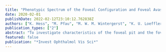 ```yaml
---
title: "Phenotypic Spectrum of the Foveal Configuration and Foveal Avascular Zone in Patients With Alport Syndrome"
date: 2020-02-01
publishDate: 2022-02-12T23:10:12.762838Z
authors: ["K. Hess", "M. Pfau", "M. W. M. Wintergerst", "K. U. Loeffler", "F. G. Holz", "P. Herrmann"]
publication_types: ["2"]
abstract: "To investigate characteristics of the foveal pit and the foveal avascular zone (FAZ) in patients with Alport syndrome (AS), a rare monogenetic disease due to mutations in genes encoding for collagen type IV. Twenty-eight eyes of nine patients with AS, and five autosomal-recessive carriers and 15 eyes from 15 age-similar healthy control subjects were examined using optical coherence tomography (OCT) and OCT-angiography (OCT-A). Foveal configuration and FAZ measures including the FAZ area, circularity, and vessel density in the central 1° and 3° were correlated. 0.001). In contrary, female patients with X-linked mutations exhibited a significantly greater FAZ area (0.48 ± 0.30 mm2 vs. 0.21 ± 0.09 mm2; P = 0.007), in line with OCT findings of a staircase foveopathy. The foveal phenotypic spectrum in AS ranges from foveal hypoplasia and absence of a FAZ to staircase foveopathy with an enlarged FAZ. Because the development of the FAZ and foveal pit are closely related, these findings suggest an important role for collagen type IV in foveal development and maturation."
featured: false
publication: "*Invest Ophthalmol Vis Sci*"
---
```


